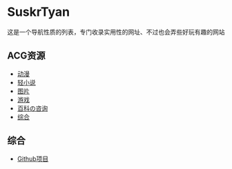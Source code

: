 # SuskrTyan
这是一个导航性质的列表，专门收录实用性的网址、不过也会弄些好玩有趣的网站
## ACG资源
+ <a href="ACG动漫.md">动漫</a>
+ <a href="ACG轻小说.md">轻小说</a>
+ <a href="ACG图片.md">图片</a>
+ <a href="ACG游戏.md">游戏</a>
+ <a href="ACG百科の咨询.md">百科の咨询</a>
+ <a href="ACG综合.md">综合</a>
## 综合
+ <a href="Github项目.md">Github项目</a>
